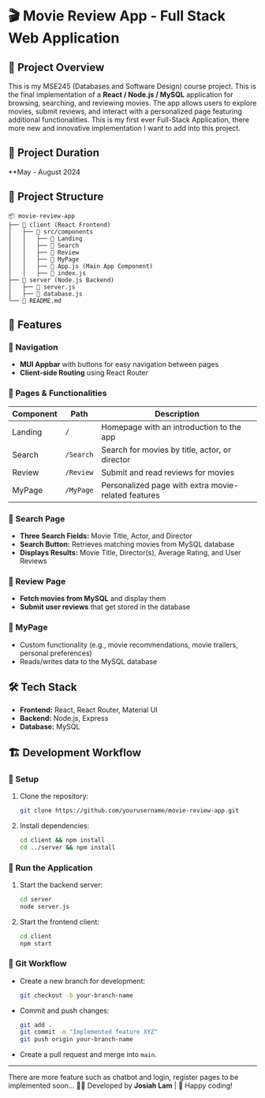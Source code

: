 # 🎬 Movie Review App - Full Stack Web Application

## 🚀 Project Overview
This is my MSE245 (Databases and Software Design) course project. This is the final implementation of a **React / Node.js / MySQL** application for browsing, searching, and reviewing movies. The app allows users to explore movies, submit reviews, and interact with a personalized page featuring additional functionalities. This is my first ever Full-Stack Application, there more new and innovative implementation I want to add into this project. 

## 📅 Project Duration
**May - August 2024

## 📂 Project Structure
```
📦 movie-review-app
├── 📂 client (React Frontend)
│   ├── 📂 src/components
│   │   ├── 📂 Landing
│   │   ├── 📂 Search
│   │   ├── 📂 Review
│   │   ├── 📂 MyPage
│   │   ├── 📜 App.js (Main App Component)
│   │   ├── 📜 index.js
├── 📂 server (Node.js Backend)
│   ├── 📜 server.js
│   ├── 📜 database.js
└── 📜 README.md
```

## 🌟 Features
### 🔹 Navigation
- **MUI Appbar** with buttons for easy navigation between pages
- **Client-side Routing** using React Router

### 🔹 Pages & Functionalities
| Component | Path | Description |
|-----------|------|-------------|
| Landing | `/` | Homepage with an introduction to the app |
| Search | `/Search` | Search for movies by title, actor, or director |
| Review | `/Review` | Submit and read reviews for movies |
| MyPage | `/MyPage` | Personalized page with extra movie-related features |

### 🔹 Search Page
- **Three Search Fields:** Movie Title, Actor, and Director
- **Search Button:** Retrieves matching movies from MySQL database
- **Displays Results:** Movie Title, Director(s), Average Rating, and User Reviews

### 🔹 Review Page
- **Fetch movies from MySQL** and display them
- **Submit user reviews** that get stored in the database

### 🔹 MyPage
- Custom functionality (e.g., movie recommendations, movie trailers, personal preferences)
- Reads/writes data to the MySQL database

## 🛠 Tech Stack
- **Frontend:** React, React Router, Material UI
- **Backend:** Node.js, Express
- **Database:** MySQL

## 🏗 Development Workflow
### 🌱 Setup
1. Clone the repository:
   ```sh
   git clone https://github.com/yourusername/movie-review-app.git
   ```
2. Install dependencies:
   ```sh
   cd client && npm install
   cd ../server && npm install
   ```

### 🏃 Run the Application
1. Start the backend server:
   ```sh
   cd server
   node server.js
   ```
2. Start the frontend client:
   ```sh
   cd client
   npm start
   ```

### 🔄 Git Workflow
- Create a new branch for development:
  ```sh
  git checkout -b your-branch-name
  ```
- Commit and push changes:
  ```sh
  git add .
  git commit -m "Implemented feature XYZ"
  git push origin your-branch-name
  ```
- Create a pull request and merge into `main`.
---

There are more feature such as chatbot and login, register pages to be implemented soon... 
👨‍💻 Developed by **Josiah Lam** | 🚀 Happy coding!
